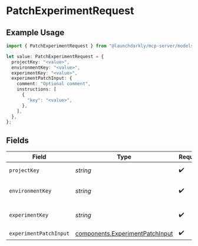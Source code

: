 # PatchExperimentRequest

## Example Usage

```typescript
import { PatchExperimentRequest } from "@launchdarkly/mcp-server/models/operations";

let value: PatchExperimentRequest = {
  projectKey: "<value>",
  environmentKey: "<value>",
  experimentKey: "<value>",
  experimentPatchInput: {
    comment: "Optional comment",
    instructions: [
      {
        "key": "<value>",
      },
    ],
  },
};
```

## Fields

| Field                                                                              | Type                                                                               | Required                                                                           | Description                                                                        |
| ---------------------------------------------------------------------------------- | ---------------------------------------------------------------------------------- | ---------------------------------------------------------------------------------- | ---------------------------------------------------------------------------------- |
| `projectKey`                                                                       | *string*                                                                           | :heavy_check_mark:                                                                 | The project key                                                                    |
| `environmentKey`                                                                   | *string*                                                                           | :heavy_check_mark:                                                                 | The environment key                                                                |
| `experimentKey`                                                                    | *string*                                                                           | :heavy_check_mark:                                                                 | The experiment key                                                                 |
| `experimentPatchInput`                                                             | [components.ExperimentPatchInput](../../models/components/experimentpatchinput.md) | :heavy_check_mark:                                                                 | N/A                                                                                |